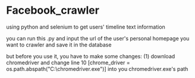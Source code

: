 # Facebook_crawler
using python and selenium to get users' timeline text information


you can run this .py and input the url of the user's personal homepage you want to crawler and save it in the database

but before you use it, you have to make some changes:
(1) download chromedriver and change line 10 [chrome_driver = os.path.abspath("C:\chromedriver.exe")] into you chromedriver.exe's path
